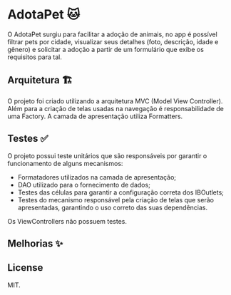 # AdotaPet 🐱

O AdotaPet surgiu para facilitar a adoção de animais, no app é possível filtrar pets por cidade, visualizar seus detalhes (foto, descrição, idade e gênero) e solicitar a adoção a partir de um formulário que exibe os requisitos para tal.

## Arquitetura 🏗
O projeto foi criado utilizando a arquitetura MVC (Model View Controller). Além para a criação de telas usadas na navegação é responsabilidade de uma Factory. A camada de apresentação utiliza Formatters.

## Testes ✅

O projeto possui teste unitários que são responsáveis por garantir o funcionamento de alguns mecanismos: 

- Formatadores utilizados na camada de apresentação;
- DAO utilizado para o fornecimento de dados;
- Testes das células para garantir a configuração correta dos IBOutlets;
- Testes do mecanismo responsável pela criação de telas que serão apresentadas, garantindo o uso correto das suas dependências.

Os ViewControllers não possuem testes.

## Melhorias ✨

## License 
MIT.
